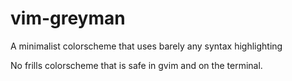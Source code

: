 # vim-greyman
A minimalist colorscheme that uses barely any syntax highlighting

No frills colorscheme that is safe in gvim and on the terminal.

